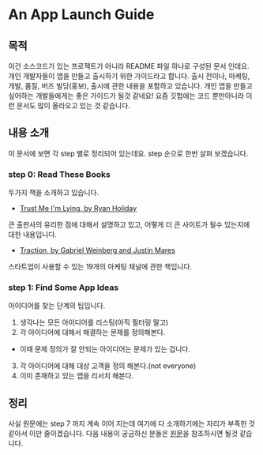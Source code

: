 # An App Launch Guide

## 목적

이건 소스코드가 있는 프로젝트가 아니라 README 파일 하나로 구성된 문서 인데요.
개인 개발자들이 앱을 만들고 출시하기 위한 가이드라고 합니다.
출시 전이나, 마케팅, 개발, 품질, 버즈 빌딩(홍보), 출시에 관한 내용을 포함하고 있습니다.
개인 앱을 만들고 싶어하는 개발들에게는 좋은 가이드가 될것 같네요!
요즘 깃헙에는 코드 뿐만아니라 이런 문서도 많이 올라오고 있는 것 같습니다.

## 내용 소개

이 문서에 보면 각 step 별로 정리되어 있는데요.
step 순으로 한번 살펴 보겠습니다.

### step 0: Read These Books

두가지 책을 소개하고 있습니다. 

* [Trust Me I'm Lying, by Ryan Holiday](http://amzn.to/1Adie3W)

큰 출판사의 유리한 점에 대해서 설명하고 있고, 어떻게 더 큰 사이트가 될수 있는지에 대한 내용입니다.

* [Traction, by Gabriel Weinberg and Justin Mares](http://amzn.to/1DBn0Lo)

스타트업이 사용할 수 있는 19개의 마케팅 채널에 관한 책입니다.

### step 1: Find Some App Ideas

아이디어를 찾는 단계의 팁입니다.

1. 생각나는 모든 아이디어를 리스팅(아직 필터링 말고)
2. 각 아이디어에 대해서 해결하는 문제를 정의해본다.
  - 이때 문제 정의가 잘 안되는 아이디어는 문제가 있는 겁니다.
3. 각 아이디어에 대해 대상 고객을 정의 해본다.(not everyone)
4. 이미 존재하고 있는 앱을 리서치 해본다.

## 정리

사실 원문에는 step 7 까지 계속 이어 지는데
여기에 다 소개하기에는 자리가 부족한 것 같아서 이만 줄이겠습니다.
다음 내용이 궁금하신 분들은 [원문](https://github.com/adamwulf/app-launch-guide)을 참조하시면 될것 같습니다.
